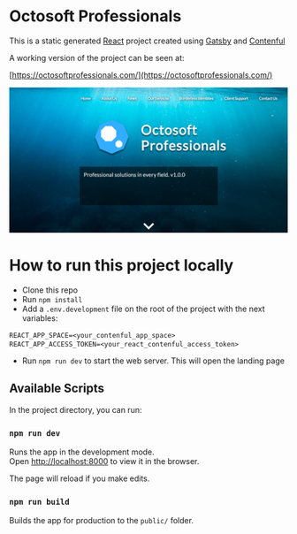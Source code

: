# Octosoft Professionals

This is a static generated [React](https://reactjs.org/) project created using [Gatsby](https://www.gatsbyjs.com/) and [Contenful](https://www.contentful.com/)

A working version of the project can be seen at:

[https://octosoftprofessionals.com/](https://octosoftprofessionals.com/)

![Example_Image_1](https://github.com/adrianponce89/octosoft/blob/master/public/images/Octo_Landing.png)

# How to run this project locally

- Clone this repo
- Run `npm install`
- Add a `.env.development` file on the root of the project with the next variables:

```
REACT_APP_SPACE=<your_contenful_app_space>
REACT_APP_ACCESS_TOKEN=<your_react_contenful_access_token>
```

- Run `npm run dev` to start the web server. This will open the landing page

## Available Scripts

In the project directory, you can run:

### `npm run dev`

Runs the app in the development mode.<br />
Open [http://localhost:8000](http://localhost:8000) to view it in the browser.

The page will reload if you make edits.<br />

### `npm run build`

Builds the app for production to the `public/` folder.<br />
